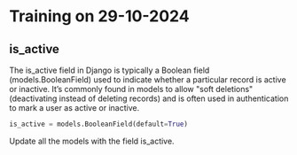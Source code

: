 # **Training on 29-10-2024**

## is_active 

The is_active field in Django is typically a Boolean field (models.BooleanField) used to indicate whether a particular record is active or inactive. It’s commonly found in models to allow "soft deletions" (deactivating instead of deleting records) and is often used in authentication to mark a user as active or inactive.

```python
is_active = models.BooleanField(default=True) 
```
Update all the models with the field is_active.

